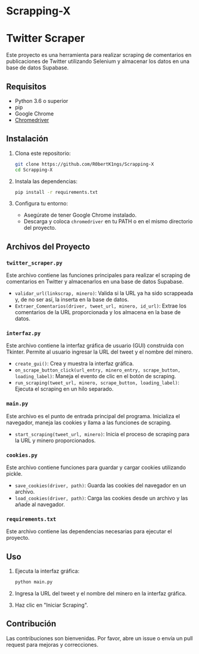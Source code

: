 # Scrapping-X
# Twitter Scraper

Este proyecto es una herramienta para realizar scraping de comentarios en publicaciones de Twitter utilizando Selenium y almacenar los datos en una base de datos Supabase.

## Requisitos

- Python 3.6 o superior
- pip
- Google Chrome
- [Chromedriver](https://chromedriver.chromium.org/downloads)

## Instalación

1. Clona este repositorio:
    ```bash
    git clone https://github.com/R0bertK1ngs/Scrapping-X
    cd Scrapping-X
    ```

2. Instala las dependencias:
    ```bash
    pip install -r requirements.txt
    ```

3. Configura tu entorno:
    - Asegúrate de tener Google Chrome instalado.
    - Descarga y coloca `chromedriver` en tu PATH o en el mismo directorio del proyecto.

## Archivos del Proyecto

### `twitter_scraper.py`

Este archivo contiene las funciones principales para realizar el scraping de comentarios en Twitter y almacenarlos en una base de datos Supabase.

- `validar_url(linkscrap, minero)`: Valida si la URL ya ha sido scrappeada y, de no ser así, la inserta en la base de datos.
- `Extraer_Comentarios(driver, tweet_url, minero, id_url)`: Extrae los comentarios de la URL proporcionada y los almacena en la base de datos.

### `interfaz.py`

Este archivo contiene la interfaz gráfica de usuario (GUI) construida con Tkinter. Permite al usuario ingresar la URL del tweet y el nombre del minero.

- `create_gui()`: Crea y muestra la interfaz gráfica.
- `on_scrape_button_click(url_entry, minero_entry, scrape_button, loading_label)`: Maneja el evento de clic en el botón de scraping.
- `run_scraping(tweet_url, minero, scrape_button, loading_label)`: Ejecuta el scraping en un hilo separado.

### `main.py`

Este archivo es el punto de entrada principal del programa. Inicializa el navegador, maneja las cookies y llama a las funciones de scraping.

- `start_scraping(tweet_url, minero)`: Inicia el proceso de scraping para la URL y minero proporcionados.

### `cookies.py`

Este archivo contiene funciones para guardar y cargar cookies utilizando pickle.

- `save_cookies(driver, path)`: Guarda las cookies del navegador en un archivo.
- `load_cookies(driver, path)`: Carga las cookies desde un archivo y las añade al navegador.

### `requirements.txt`

Este archivo contiene las dependencias necesarias para ejecutar el proyecto.

## Uso

1. Ejecuta la interfaz gráfica:
    ```bash
    python main.py
    ```

2. Ingresa la URL del tweet y el nombre del minero en la interfaz gráfica.

3. Haz clic en "Iniciar Scraping".

## Contribución

Las contribuciones son bienvenidas. Por favor, abre un issue o envía un pull request para mejoras y correcciones.

